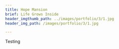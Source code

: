 ```yaml
---
title: Hope Mansion
brief: Life Grows Inside
header_imgthumb_path: ../images/portfolio/3/1.jpg
header_img_path: /images/portfolio/3/1.jpg

---
```



Testing
